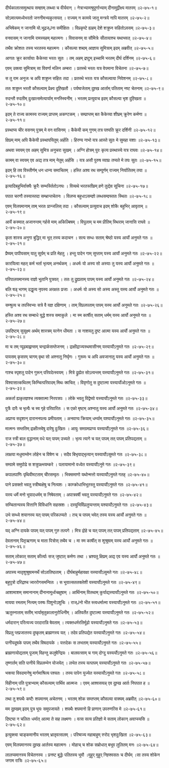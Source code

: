 दीर्घकालात्समुत्थाय सम्ज्ञाम् लब्ध्वा च वीर्यवान् ।
नेत्राभ्यामश्रुपूर्णाभ्याम् दीनामुद्वीक्ष्य मातरम् ॥२-७५-१॥

सोऽमात्यमध्येभरतो जननीमभ्यकुत्सयत् ।
राज्यम् न कामये जातु मन्त्रये नापि मातरम् ॥२-७५-२॥

अभिषेकम् न जानामि यो.भूद्रज्Jना समीक्षितः ।
विप्रकृष्टे ह्यहम् देशे शत्रुघ्न सहितोऽवसम् ॥२-७५-३॥

वनवासम् न जानामि रामस्यहम् महात्मनः ।
विवासनम् वा सौमित्रेः सीतायाश्च यथाभवत् ॥२-७५-४॥

तथैव क्रोशतः तस्य भरतस्य महात्मनः ।
कौसल्या शब्दम् आज्ञाय सुमित्राम् इदम् अब्रवीत् ॥२-७५-५॥

आगतः क्रूर कार्यायाः कैकेय्या भरतः सुतः ।
तम् अहम् द्रष्टुम् इच्चामि भरतम् दीर्घ दर्शिनम् ॥२-७५-६॥

एवम् उक्त्वा सुमित्राम् सा विवर्णा मलिन अम्बरा ।
प्रतस्थे भरतः यत्र वेपमाना विचेतना ॥२-७५-७॥

स तु राम अनुजः च अपि शत्रुघ्न सहितः तदा ।
प्रतस्थे भरतः यत्र कौसल्याया निवेशनम् ॥२-७५-८॥

ततः शत्रुघ्न भरतौ कौसल्याम् प्रेक्ष्य दुह्खितौ ।
पर्यष्वजेताम् दुह्ख आर्ताम् पतिताम् नष्ट चेतनाम् ॥२-७५-९॥

रुदन्तौ रुदतीम् दुःखात्समेत्यार्याम् मनस्स्विनीम् ।
भरतम् प्रत्युवाच इदम् कौसल्या भृश दुह्खिता ॥२-७५-१०॥

इदम् ते राज्य कामस्य राज्यम् प्राप्तम् अकण्टकम् ।
सम्प्राप्तम् बत कैकेय्या शीघ्रम् क्रूरेण कर्मणा ॥२-७५-११॥

प्रस्थाप्य चीर वसनम् पुत्रम् मे वन वासिनम् ।
कैकेयी कम् गुणम् तत्र पश्यति क्रूर दर्शिनी ॥२-७५-१२॥

क्षिप्रम् माम् अपि कैकेयी प्रस्थापयितुम् अर्हति ।
हिरण्य नाभो यत्र आस्ते सुतः मे सुमहा यशाः ॥२-७५-१३॥

अथवा स्वयम् एव अहम् सुमित्र अनुचरा सुखम् ।
अग्नि होत्रम् पुरः कृत्य प्रस्थास्ये यत्र राघवः ॥२-७५-१४॥

कामम् वा स्वयम् एव अद्य तत्र माम् नेतुम् अर्हसि ।
यत्र असौ पुरुष व्याघ्रः तप्यते मे तपः सुतः ॥२-७५-१५॥

इदम् हि तव विस्तीर्णम् धन धान्य समाचितम् ।
हस्ति अश्व रथ सम्पूर्णम् राज्यम् निर्यातितम् तया ॥२-७५-१६॥

इत्यादिबहुभिर्वाक्यैः क्रूरैः सम्भर्स्तितोऽनघः ।
विव्यथे भरतस्तीव्रम् व्रणे तुद्येव सूचिना ॥२-७५-१७॥

पपात चरणौ तस्यास्तदा सम्भ्रान्तचेतनः ।
विलप्य बहुधाऽसम्ज्ञो लब्धसम्ज्ञ्स्ततः स्थितः ॥२-७५-१८॥

एवम् विलपमानाम् ताम् भरतः प्रान्जलिस् तदा ।
कौसल्याम् प्रत्युवाच इदम् शोकैः बहुभिर् आवृताम् ॥२-७५-१९॥

आर्ये कस्मात् अजानन्तम् गर्हसे माम् अकिल्बिषम् ।
विपुलाम् च मम प्रीतिम् स्थिराम् जानासि राघवे ॥२-७५-२०॥

कृता शास्त्र अनुगा बुद्धिर् मा भूत् तस्य कदाचन ।
सत्य सम्धः सताम् श्रेष्ठो यस्य आर्यो अनुमते गतः ॥२-७५-२१॥

प्रैष्यम् पापीयसाम् यातु सूर्यम् च प्रति मेहतु ।
हन्तु पादेन गाम् सुप्ताम् यस्य आर्यो अनुमते गतः ॥२-७५-२२॥

कारयित्वा महत् कर्म भर्ता भृत्यम् अनर्थकम् ।
अधर्मः यो अस्य सो अस्याः तु यस्य आर्यो अनुमते गतः ॥२-७५-२३॥

परिपालयमानस्य राज्ञो भूतानि पुत्रवत् ।
ततः तु द्रुह्यताम् पापम् यस्य आर्यो अनुमते गतः ॥२-७५-२४॥

बलि षड् भागम् उद्धृत्य नृपस्य अरक्षतः प्रजाः ।
अधर्मः यो अस्य सो अस्य अस्तु यस्य आर्यो अनुमते गतः ॥२-७५-२५॥

सम्श्रुत्य च तपस्विभ्यः सत्रे वै यज्ञ दक्षिणाम् ।
ताम् विप्रलपताम् पापम् यस्य आर्यो अनुमते गतः ॥२-७५-२६॥

हस्ति अश्व रथ सम्बाधे युद्धे शस्त्र समाकुले ।
मा स्म कार्षीत् सताम् धर्मम् यस्य आर्यो अनुमते गतः ॥२-७५-२७॥

उपदिष्टम् सुसूक्ष्म अर्थम् शास्त्रम् यत्नेन धीमता ।
स नाशयतु दुष्ट आत्मा यस्य आर्यो अनुमते गतः ॥२-७५-२८॥

मा च तम् प्यूढबाह्वम्सम् चन्द्रार्कसम्तेजनम् ।
द्राक्षीद्राज्यस्थमासीनम् यस्यार्योऽनुमते गतः ॥२-७५-२९॥

पायसम् कृसरम् चागम् वृथा सो अश्नातु निर्घृणः ।
गुरूमः च अपि अवजानातु यस्य आर्यो अनुमते गतः ॥२-७५-३०॥

गाश्च स्पृशतु पादेन गुरून् परिवदेत्स्वयम् ।
मित्रे द्रुह्येत सोऽत्यन्तम् यस्यार्योऽनुमते गतः ॥२-७५-३१॥

विश्वासात्कथितम् किम्चित्परिवादम् मिथः क्वचित् ।
विवृणोतु स दुष्टात्मा यस्यार्योओऽनुमते गतः ॥२-७५-३२॥

अकर्ता ह्यकृतज्ञश्च त्यक्तात्मा निरपत्रपः ।
लोके भवतु विद्वेष्यो यस्यार्योऽनुमते गतः ॥२-७५-३३॥

पुत्रैः दारैः च भृत्यैः च स्व गृहे परिवारितः ।
स एको मृष्टम् अश्नातु यस्य आर्यो अनुमते गतः ॥२-७५-३४॥

अप्राप्य सदृशान् दाराननपत्यः प्रमीयताम् ।
अनवाप्य क्रियाम् धर्म्याम् यश्यार्योऽनुमते गतः ॥२-७५-३५॥

मात्मनः सम्ततिम् द्राक्षीत्स्वेषु दारेषु दुःखितः ।
आयुः समग्रमप्राप्य यस्यार्योऽनुमते गतः ॥२-७५-३६॥

राज स्त्री बाल वृद्धानाम् वधे यत् पापम् उच्यते ।
भृत्य त्यागे च यत् पापम् तत् पापम् प्रतिपद्यताम् ॥२-७५-३७॥

लाक्षया मधुमाम्सेन लोहेन च विषेण च ।
सदैव बिभृयाद्भृत्यान् यस्यार्योऽसुमते गतः ॥२-७५-३८॥

सम्ग्रामे समुपोढे स शत्रुपक्ष्भयम्करे ।
पलायामानो वध्येत यस्यार्योऽनुमे गतः ॥२-७५-३९॥

कपालपाणिः पृथिवीमटताम् चीरसम्वृतः ।
भिक्समाणो यथोन्मत्तो यस्यार्योऽनुमते गतह् ॥२-७५-४०॥

पाने प्रसक्तो भवतु स्त्रीष्वक्षेषु च नित्यशः ।
काम्क्रोधाभिभूतस्तु यस्यार्योऽनुमते गतः ॥२-७५-४१॥

यस्य धर्मे मनो भूयादधर्मम् स निषेवताम् ।
अपात्रवर्षी भवतु यस्यार्योऽनुमते गतः ॥२-७५-४२॥

सम्चितान्यस्य वित्तानि विविधानि सहस्रशः ।
दस्युभिर्विप्रलुप्यन्ताम् यश्यार्योऽनुमते गतः ॥२-७५-४३॥

उभे सम्ध्ये शयानस्य यत् पापम् परिकल्प्यते ।
तच् च पापम् भवेत् तस्य यस्य आर्यो अनुमते गतः ॥२-७५-४४॥

यद् अग्नि दायके पापम् यत् पापम् गुरु तल्पगे ।
मित्र द्रोहे च यत् पापम् तत् पापम् प्रतिपद्यताम् ॥२-७५-४५॥

देवतानाम् पितृऋणाम् च माता पित्रोस् तथैव च ।
मा स्म कार्षीत् स शुश्रूषाम् यस्य आर्यो अनुमते गतः ॥२-७५-४६॥

सताम् लोकात् सताम् कीर्त्याः सज् जुष्टात् कर्मणः तथा ।
भ्रश्यतु क्षिप्रम् अद्य एव यस्य आर्यो अनुमते गतः ॥२-७५-४७॥

अपास्य मातृशुश्रूषामनर्थे सोऽवतिष्ठताम् ।
दीर्घबाहुर्महावक्षा यस्यार्योऽसुमते गतः ॥२-७५-४८॥

बहुपुत्रो दरिद्रश्च ज्वररोगसमन्वितः ।
स भूयात्सततक्लेशी यस्यार्योऽनुमते गतः ॥२-७५-४९॥

आशामाशम् समानानाम् दीनानामूर्ध्वचक्षुषाम् ।
आर्थिनाम् वितथाम् कुर्याद्यस्यार्योऽनुमते गतः ॥२-७५-५०॥

मायया रमताम् नित्यम् परुषः पिशुनोऽशुचिः ।
राज्Jनो भीत स्त्वधर्मात्मा यस्यार्योऽनुमते गतः ॥२-७५-५१॥

ऋतुस्नाताम् सतीम् भार्यामृतुकालानुरोधिनीम् ।
अतिवर्तेत दुष्टात्मा यस्यार्योऽनुमते गतः ॥२-७५-५२॥

धर्मदारान् परित्यज्य परदारान्नि षेवताम् ।
त्यक्तधर्मरतिर्मूढो यस्यार्योऽनुमते गतः ॥२-७५-५३॥

विप्रलु प्तप्रजातस्य दुष्कृतम् ब्राह्मणस्य यत् ।
तदेव प्रतिपद्येत यस्यार्योऽनुमते गतः ॥२-७५-५४॥

पानीयदूषके पापम् तथैव विषदायके ।
यत्तदेकः स लभताम् यस्यार्योऽनुमते गतः ॥२-७५-५५॥

ब्राह्मणायोद्यताम् पूजाम् विहन्तु कलुषेन्द्रियः ।
बालवत्साम् च गाम् दोग्दु यस्यर्योऽनुमते गतः ॥२-७५-५६॥

तृष्णार्तम् सति पानीये विप्रलम्भेन योजयेत् ।
लभेत तस्य यत्पापम् यस्यार्योऽनुमते गतः ॥२-७५-५७॥

भक्त्या विवदमानेषु मार्गमाश्रित्य पश्यतः ।
तस्य पापेन युज्येत यस्यार्योऽनुमते गतः ॥२-७५-५८॥

विहीनाम् पति पुत्राभ्याम् कौसल्याम् पार्थिव आत्मजः ।
एवम् आश्वसयन्न् एव दुह्ख आर्तः निपपात ह ॥२-७५-५९॥

तथा तु शपथैः कष्टैः शपमानम् अचेतनम् ।
भरतम् शोक सम्तप्तम् कौसल्या वाक्यम् अब्रवीत् ॥२-७५-६०॥

मम दुह्खम् इदम् पुत्र भूयः समुपजायते ।
शपथैः शपमानो हि प्राणान् उपरुणत्सि मे ॥२-७५-६१॥

दिष्ट्या न चलितः धर्मात् आत्मा ते सह लक्ष्मणः ।
वत्स सत्य प्रतिज्ञो मे सताम् लोकान् अवाप्स्यसि ॥२-७५-६२॥

इत्युक्त्वा चाङ्कमानीय भरतम् भ्रातृवत्सलम् ।
परिष्वज्य महाबाहुम् रुरोद भृशदुःखिता ॥२-७५-६३॥

एवम् विलपमानस्य दुह्ख आर्तस्य महात्मनः ।
मोहाच् च शोक सम्रोधात् बभूव लुलितम् मनः ॥२-७५-६४॥

लालप्यमानस्य विचेतनस्य ।
प्रनष्ट बुद्धेः पतितस्य भूमौ ।मुहुर् मुहुर् निह्श्वसतः च दीर्घम् ।सा तस्य शोकेन जगाम रात्रिः ॥२-७५-६५॥

